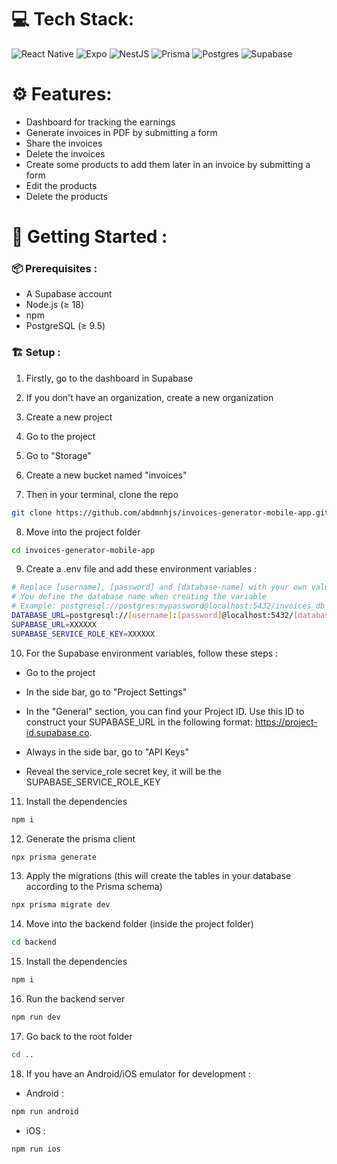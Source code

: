 # 💻 Tech Stack:
![React Native](https://img.shields.io/badge/react_native-%2320232a.svg?style=for-the-badge&logo=react&logoColor=%2361DAFB) ![Expo](https://img.shields.io/badge/expo-1C1E24?style=for-the-badge&logo=expo&logoColor=#D04A37) ![NestJS](https://img.shields.io/badge/nestjs-%23E0234E.svg?style=for-the-badge&logo=nestjs&logoColor=white) ![Prisma](https://img.shields.io/badge/Prisma-3982CE?style=for-the-badge&logo=Prisma&logoColor=white) ![Postgres](https://img.shields.io/badge/postgres-%23316192.svg?style=for-the-badge&logo=postgresql&logoColor=white) ![Supabase](https://img.shields.io/badge/Supabase-3ECF8E?style=for-the-badge&logo=supabase&logoColor=white)

# ⚙️ Features:

- Dashboard for tracking the earnings
- Generate invoices in PDF by submitting a form
- Share the invoices
- Delete the invoices
- Create some products to add them later in an invoice by submitting a form
- Edit the products
- Delete the products

# 🚀 Getting Started :

### 📦 Prerequisites :
- A Supabase account
- Node.js (≥ 18)
- npm
- PostgreSQL (≥ 9.5)

### 🏗️ Setup :

1. Firstly, go to the dashboard in Supabase
  
2. If you don't have an organization, create a new organization

3. Create a new project

4. Go to the project

5. Go to "Storage"

6. Create a new bucket named "invoices"

7. Then in your terminal, clone the repo
```bash
git clone https://github.com/abdmnhjs/invoices-generator-mobile-app.git
```

8. Move into the project folder
```bash
cd invoices-generator-mobile-app
```

9. Create a .env file and add these environment variables :
```bash
# Replace [username], [password] and [database-name] with your own values
# You define the database name when creating the variable
# Example: postgresql://postgres:mypassword@localhost:5432/invoices_db
DATABASE_URL=postgresql://[username]:[password]@localhost:5432/[database-name]
SUPABASE_URL=XXXXXX
SUPABASE_SERVICE_ROLE_KEY=XXXXXX
```

10. For the Supabase environment variables, follow these steps :

  - Go to the project

  - In the side bar, go to "Project Settings"

  - In the "General" section, you can find your Project ID. Use this ID to construct your SUPABASE_URL in the following format: https://project-id.supabase.co.

  - Always in the side bar, go to "API Keys"

  - Reveal the service_role secret key, it will be the SUPABASE_SERVICE_ROLE_KEY

11. Install the dependencies
```bash
npm i
```

12. Generate the prisma client
```bash
npx prisma generate
```

13. Apply the migrations (this will create the tables in your database according to the Prisma schema)
```bash
npx prisma migrate dev
```

14. Move into the backend folder (inside the project folder)
```bash
cd backend
```

15. Install the dependencies
```bash
npm i
```

16. Run the backend server
```bash
npm run dev
```

17. Go back to the root folder
```bash
cd ..
```
18. If you have an Android/iOS emulator for development :
  - Android :
```bash
npm run android
```
  - iOS :
```bash
npm run ios
```
